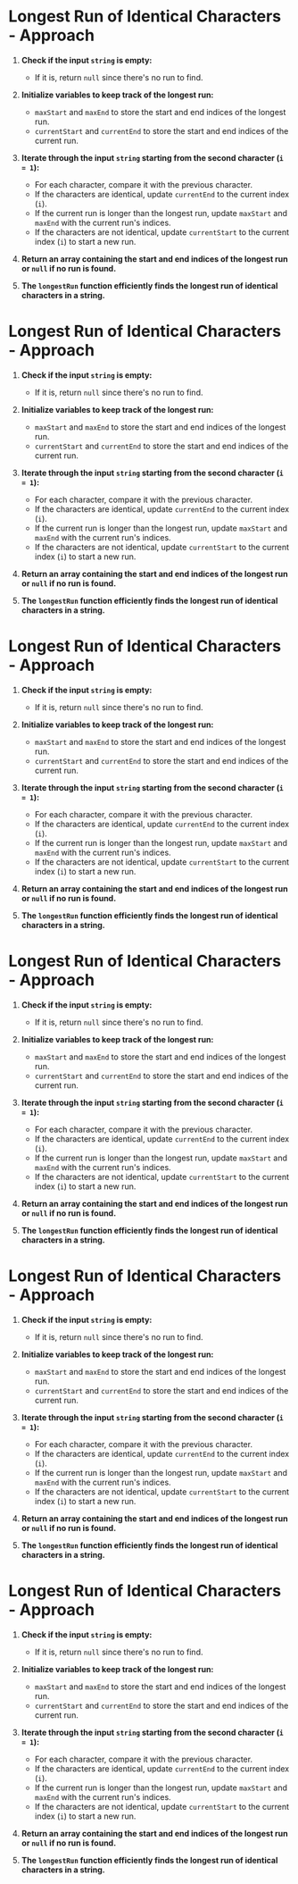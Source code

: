 # Longest Run of Identical Characters - Approach

1. **Check if the input `string` is empty:**
   - If it is, return `null` since there's no run to find.

2. **Initialize variables to keep track of the longest run:**
   - `maxStart` and `maxEnd` to store the start and end indices of the longest run.
   - `currentStart` and `currentEnd` to store the start and end indices of the current run.

3. **Iterate through the input `string` starting from the second character (`i = 1`):**
   - For each character, compare it with the previous character.
   - If the characters are identical, update `currentEnd` to the current index (`i`).
   - If the current run is longer than the longest run, update `maxStart` and `maxEnd` with the current run's indices.
   - If the characters are not identical, update `currentStart` to the current index (`i`) to start a new run.

4. **Return an array containing the start and end indices of the longest run or `null` if no run is found.**

5. **The `longestRun` function efficiently finds the longest run of identical characters in a string.**
# Longest Run of Identical Characters - Approach

1. **Check if the input `string` is empty:**
   - If it is, return `null` since there's no run to find.

2. **Initialize variables to keep track of the longest run:**
   - `maxStart` and `maxEnd` to store the start and end indices of the longest run.
   - `currentStart` and `currentEnd` to store the start and end indices of the current run.

3. **Iterate through the input `string` starting from the second character (`i = 1`):**
   - For each character, compare it with the previous character.
   - If the characters are identical, update `currentEnd` to the current index (`i`).
   - If the current run is longer than the longest run, update `maxStart` and `maxEnd` with the current run's indices.
   - If the characters are not identical, update `currentStart` to the current index (`i`) to start a new run.

4. **Return an array containing the start and end indices of the longest run or `null` if no run is found.**

5. **The `longestRun` function efficiently finds the longest run of identical characters in a string.**
# Longest Run of Identical Characters - Approach

1. **Check if the input `string` is empty:**
   - If it is, return `null` since there's no run to find.

2. **Initialize variables to keep track of the longest run:**
   - `maxStart` and `maxEnd` to store the start and end indices of the longest run.
   - `currentStart` and `currentEnd` to store the start and end indices of the current run.

3. **Iterate through the input `string` starting from the second character (`i = 1`):**
   - For each character, compare it with the previous character.
   - If the characters are identical, update `currentEnd` to the current index (`i`).
   - If the current run is longer than the longest run, update `maxStart` and `maxEnd` with the current run's indices.
   - If the characters are not identical, update `currentStart` to the current index (`i`) to start a new run.

4. **Return an array containing the start and end indices of the longest run or `null` if no run is found.**

5. **The `longestRun` function efficiently finds the longest run of identical characters in a string.**
# Longest Run of Identical Characters - Approach

1. **Check if the input `string` is empty:**
   - If it is, return `null` since there's no run to find.

2. **Initialize variables to keep track of the longest run:**
   - `maxStart` and `maxEnd` to store the start and end indices of the longest run.
   - `currentStart` and `currentEnd` to store the start and end indices of the current run.

3. **Iterate through the input `string` starting from the second character (`i = 1`):**
   - For each character, compare it with the previous character.
   - If the characters are identical, update `currentEnd` to the current index (`i`).
   - If the current run is longer than the longest run, update `maxStart` and `maxEnd` with the current run's indices.
   - If the characters are not identical, update `currentStart` to the current index (`i`) to start a new run.

4. **Return an array containing the start and end indices of the longest run or `null` if no run is found.**

5. **The `longestRun` function efficiently finds the longest run of identical characters in a string.**
# Longest Run of Identical Characters - Approach

1. **Check if the input `string` is empty:**
   - If it is, return `null` since there's no run to find.

2. **Initialize variables to keep track of the longest run:**
   - `maxStart` and `maxEnd` to store the start and end indices of the longest run.
   - `currentStart` and `currentEnd` to store the start and end indices of the current run.

3. **Iterate through the input `string` starting from the second character (`i = 1`):**
   - For each character, compare it with the previous character.
   - If the characters are identical, update `currentEnd` to the current index (`i`).
   - If the current run is longer than the longest run, update `maxStart` and `maxEnd` with the current run's indices.
   - If the characters are not identical, update `currentStart` to the current index (`i`) to start a new run.

4. **Return an array containing the start and end indices of the longest run or `null` if no run is found.**

5. **The `longestRun` function efficiently finds the longest run of identical characters in a string.**
# Longest Run of Identical Characters - Approach

1. **Check if the input `string` is empty:**
   - If it is, return `null` since there's no run to find.

2. **Initialize variables to keep track of the longest run:**
   - `maxStart` and `maxEnd` to store the start and end indices of the longest run.
   - `currentStart` and `currentEnd` to store the start and end indices of the current run.

3. **Iterate through the input `string` starting from the second character (`i = 1`):**
   - For each character, compare it with the previous character.
   - If the characters are identical, update `currentEnd` to the current index (`i`).
   - If the current run is longer than the longest run, update `maxStart` and `maxEnd` with the current run's indices.
   - If the characters are not identical, update `currentStart` to the current index (`i`) to start a new run.

4. **Return an array containing the start and end indices of the longest run or `null` if no run is found.**

5. **The `longestRun` function efficiently finds the longest run of identical characters in a string.**
